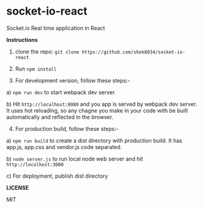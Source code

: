 # socket-io-react
Socket.io Real time application in React

**Instructions**

1. clone the repo: ```git clone https://github.com/shek8034/socket-io-react```

2. Run ```npm install```

3. For development version, follow these steps:-

  a) ```npm run dev``` to start webpack dev server.
  
  b) Hit ```http://localhost:8080``` and you app is served by webpack dev server. It uses hot reloading, so any chagne you make in your code with be built automatically and reflected in the browser.

4. For production build, follow these steps:-

  a) ```npm run build``` to create a dist directory with production build. It has app.js, app.css and vendor.js code separated.
  
  b) ```node server.js``` to run local node web server and hit ```http://localhost:3000```
  
  c) For deployment, publish dist directory

**LICENSE**

MIT
